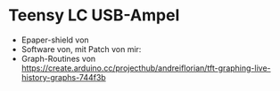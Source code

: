 # Teensy LC USB-Ampel

* Epaper-shield von 
* Software von, mit Patch von mir: 
* Graph-Routines von https://create.arduino.cc/projecthub/andreiflorian/tft-graphing-live-history-graphs-744f3b


